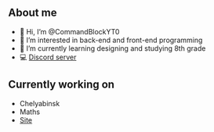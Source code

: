 ## About me

- 👋 Hi, I’m @CommandBlockYT0
- 👀 I’m interested in back-end and front-end programming
- 🌱 I’m currently learning designing and studying 8th grade
- 💻 [Discord server](https://discord.gg/gcTUREqrDc)

## Currently working on
- Chelyabinsk
- Maths
- [Site](https://pavlychev.moscow/)
